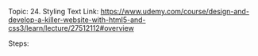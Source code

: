 Topic: 24. Styling Text
Link: https://www.udemy.com/course/design-and-develop-a-killer-website-with-html5-and-css3/learn/lecture/27512112#overview


Steps: 









